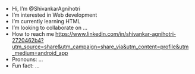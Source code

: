 -  Hi, I’m @ShivankarAgnihotri
-  I’m interested in Web development
-  I’m currently learning HTML
-  I’m looking to collaborate on ...
-  How to reach me https://www.linkedin.com/in/shivankar-agnihotri-2720462b4?utm_source=share&utm_campaign=share_via&utm_content=profile&utm_medium=android_app
-  Pronouns: ...
-  Fun fact: ...

<!---
ShivankarAgnihotri/ShivankarAgnihotri is a ✨ special ✨ repository because its `README.md` (this file) appears on your GitHub profile.
You can click the Preview link to take a look at your changes.
--->
